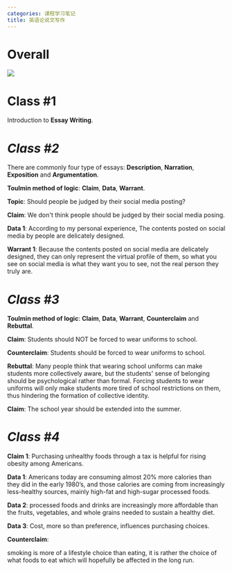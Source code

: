 ```yaml
---
categories: 课程学习笔记
title: 英语论说文写作
---
```


# Overall

![](http://assets.processon.com/chart_image/5db6c6a2e4b0c5553743a4a5.png)

# Class #1

Introduction to **Essay Writing**.

# *Class #2*

There are commonly four type of essays: **Description**, **Narration**, **Exposition** and **Argumentation**.

**Toulmin method of logic**: **Claim**, **Data**, **Warrant**.

**Topic**: Should people be judged by their social media posting?

**Claim**: We don't think people should be judged by their social media posing.

**Data 1**: According to my personal experience, The contents posted on social media by people are delicately designed.

**Warrant 1**: Because the contents posted on social media are delicately designed, they can only represent the virtual profile of them,  so what you see on social media is what they want you to see, not the real person they truly are.

# *Class #3*

**Toulmin method of logic**: **Claim**, **Data**, **Warrant**, **Counterclaim** and **Rebuttal**.

**Claim**: Students should NOT be forced to wear uniforms to school.

**Counterclaim**: Students should be forced to wear uniforms to school.

**Rebuttal**: Many people think that wearing school uniforms can make students more collectively aware, but the students' sense of belonging should be psychological rather than formal. Forcing students to wear uniforms will only make students more tired of school restrictions on them, thus hindering the formation of collective identity.

**Claim**: The school year should be extended into the summer.

# *Class #4*

**Claim 1**: Purchasing unhealthy foods through a tax is helpful for rising obesity among Americans.

**Data 1**: Americans today are consuming almost 20% more calories than they did in the early 1980’s, and those calories are coming from increasingly less-healthy sources, mainly high-fat and high-sugar processed foods.

**Data 2**: processed foods and drinks are increasingly more affordable than the fruits, vegetables, and whole grains needed to sustain a healthy diet.

**Data 3**: Cost, more so than preference, influences purchasing choices. 

**Counterclaim**: 

smoking is more of a lifestyle choice than eating, it is rather the choice of what foods to eat which will hopefully be affected in the long run.
